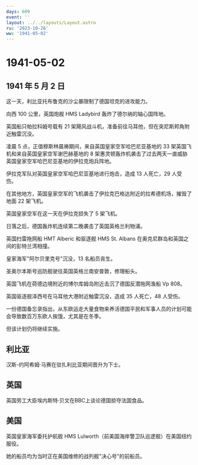 ```yaml
---
days: 609
event: ''
layout: ../../layouts/Layout.astro
ru: '2023-10-26'
ww: '1941-05-02'
---
```


# 1941-05-02

## 1941 年 5 月 2 日

这一天，利比亚托布鲁克的沙尘暴限制了德国坦克的进攻能力。

向西 100 公里，英国炮舰 HMS Ladybird 轰炸了德尔纳的轴心国阵地。

英国船只帕拉科姆号载有 21
架飓风战斗机，准备前往马耳他，但在突尼斯邦角附近触雷沉没。

凌晨 5 点，正值穆斯林晨祷期间，来自英国皇家空军哈巴尼亚基地的 33
架英国飞机和来自英国皇家空军谢巴赫基地的 8
架惠灵顿轰炸机袭击了过去两天一直威胁英国皇家空军哈巴尼亚基地的伊拉克炮兵阵地。

伊拉克军队对英国皇家空军哈巴尼亚基地进行炮击，造成 13 人死亡，29
人受伤。

在其他地方，英国皇家空军的飞机袭击了伊拉克巴格达附近的拉希德机场，摧毁了地面
22 架飞机。

英国皇家空军在这一天在伊拉克损失了 5 架飞机。

日落之后，德国轰炸机连续第二晚袭击了英国英格兰利物浦。

英国扫雷拖网船 HMT Alberic 和驱逐舰 HMS St. Albans
在奥克尼群岛和英国之间的彭特兰湾相撞。

皇家海军"阿尔贝里克号"沉没，13 名船员丧生。

圣奥尔本斯号巡防舰驶往英国英格兰南安普敦，修理船头。

英国飞机在荷德边境附近的博尔库姆岛附近击沉了德国反潜拖网渔船 Vp 808。

英国驱逐舰泽西号在马耳他大港附近触雷沉没，造成 35 人死亡，48 人受伤。

一份德国备忘录指出，从东欧运走大量食物来养活德国平民和军事人员的计划可能会导致数百万东欧人挨饿，尤其是在冬季。

但该计划仍将继续实施。

## 利比亚

汉斯-约阿希姆·马赛在驻扎利比亚期间晋升为下士。

## 英国

英国劳工大臣埃内斯特·贝文在BBC上谈论德国掠夺法国食品。

## 美国

英国皇家海军委托护航舰 HMS
Lulworth（前美国海岸警卫队巡逻舰）在美国纽约服役。

她的船员均为当时正在美国维修的战列舰"决心号"的前船员。